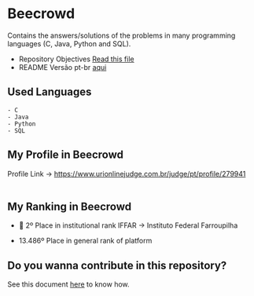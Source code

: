 
 # Beecrowd

 Contains the answers/solutions of the problems in many programming languages (C, Java, Python and SQL).
 

  - Repository Objectives [Read this file](https://github.com/jocelinoFG017/URI-online-judge-solutions/blame/master/Objetivos.md)
  - README Versão pt-br [aqui](https://github.com/jocelinoFG017/URI-online-judge-solutions/blame/master/ReadmeENGLISH.md)

## Used Languages 
    - C
    - Java
    - Python
    - SQL

##  My Profile in Beecrowd
Profile Link -> https://www.urionlinejudge.com.br/judge/pt/profile/279941
<br>
<br>

## My Ranking in Beecrowd
  
 - :2nd_place_medal:  2º Place in institutional rank IFFAR -> Instituto Federal Farroupilha


 - 13.486º Place in general rank of platform

  <h2>Do you wanna contribute in this repository? </h2>
  
  See this document [here](https://github.com/jocelinoFG017/URI-online-judge-solutions/blame/master/CONTRIBUTING.md) to know how.